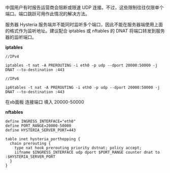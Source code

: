 中国用户有时报告运营商会阻断或限速 UDP 连接。不过，这些限制往往仅限单个端口。端口跳跃可用作此情况的解决方法。

服务器
Hysteria 服务端并不能同时监听多个端口，因此不能在服务器端使用上面的格式作为监听地址。建议配合 iptables 或 nftables 的 DNAT 将端口转发到服务器的监听端口。

**iptables**

```
//IPv4

iptables -t nat -A PREROUTING -i eth0 -p udp --dport 20000:50000 -j DNAT --to-destination :443

//IPv6

ip6tables -t nat -A PREROUTING -i eth0 -p udp --dport 20000:50000 -j DNAT --to-destination :443
```


在xb面板 连接端口 填入 20000-50000

**nftables**

```
define INGRESS_INTERFACE="eth0"
define PORT_RANGE=20000-50000
define HYSTERIA_SERVER_PORT=443

table inet hysteria_porthopping {
  chain prerouting {
    type nat hook prerouting priority dstnat; policy accept;
    iifname $INGRESS_INTERFACE udp dport $PORT_RANGE counter dnat to :$HYSTERIA_SERVER_PORT
  }
}
```


